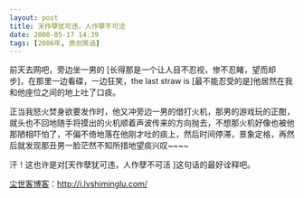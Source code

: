 ```yaml
---
layout: post
title: 天作孽犹可违，人作孽不可活
date: 2008-05-17 14:39
tags: [2006年, 原创笑话]
---
```

前天去网吧，旁边坐一男的 [长得那是一个让人目不忍视，惨不忍睹，望而却步]，在那里一边看碟，一边狂笑，the last straw is [最不能忍受的是]他居然在我和他座位之间的地上吐了口痰。

正当我怒火焚身欲要发作时，他又冲旁边一男的借打火机，那男的游戏玩的正酣，就头也不回地随手将摸出的火机顺着声波传来的方向抛去，不想那火机好像也被他那陋相吓怕了，不偏不倚地落在他刚才吐的痰上，然后时间停滞，景象定格，再然后就发现那丑男一脸茫然不知所措地望痰兴叹~~~~

汗！这也许是对[天作孽犹可违，人作孽不可活 ]这句话的最好诠释吧。

<a href="http://i.lvshiminglu.com/">尘世客博客</a>：<a href="http://i.lvshiminglu.com/">http://i.lvshiminglu.com/</a>

